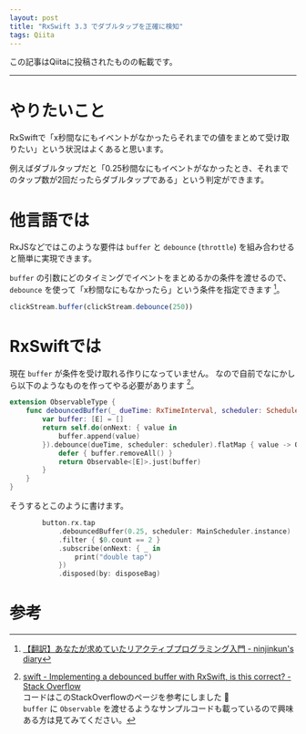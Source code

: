 ```yaml
---
layout: post
title: "RxSwift 3.3 でダブルタップを正確に検知"
tags: Qiita
---
```

この記事はQiitaに投稿されたものの転載です。

---

# やりたいこと
RxSwiftで「x秒間なにもイベントがなかったらそれまでの値をまとめて受け取りたい」という状況はよくあると思います。

例えばダブルタップだと「0.25秒間なにもイベントがなかったとき、それまでのタップ数が2回だったらダブルタップである」という判定ができます。

# 他言語では

RxJSなどではこのような要件は `buffer` と `debounce` (`throttle`) を組み合わせると簡単に実現できます。

`buffer` の引数にどのタイミングでイベントをまとめるかの条件を渡せるので、`debounce` を使って「x秒間なにもなかったら」という条件を指定できます [^1]。

```JavaScript
clickStream.buffer(clickStream.debounce(250))
```

# RxSwiftでは
現在 `buffer` が条件を受け取れる作りになっていません。
なので自前でなにかしら以下のようなものを作ってやる必要があります [^2]。

```Swift
extension ObservableType {
    func debouncedBuffer(_ dueTime: RxTimeInterval, scheduler: SchedulerType) -> Observable<[E]> {
        var buffer: [E] = []
        return self.do(onNext: { value in
            buffer.append(value)
        }).debounce(dueTime, scheduler: scheduler).flatMap { value -> Observable<[E]> in
            defer { buffer.removeAll() }
            return Observable<[E]>.just(buffer)
        }
    }
}
```

そうするとこのように書けます。

```Swift
        button.rx.tap
            .debouncedBuffer(0.25, scheduler: MainScheduler.instance)
            .filter { $0.count == 2 }
            .subscribe(onNext: { _ in
                print("double tap")
            })
            .disposed(by: disposeBag)
```

# 参考

[^1]: [【翻訳】あなたが求めていたリアクティブプログラミング入門 \- ninjinkun's diary](http://ninjinkun.hatenablog.com/entry/introrxja)
[^2]: [swift \- Implementing a debounced buffer with RxSwift, is this correct? \- Stack Overflow](http://stackoverflow.com/questions/39928928/implementing-a-debounced-buffer-with-rxswift-is-this-correct) <br> コードはこのStackOverflowのページを参考にしました :bow: <br> `buffer` に `Observable` を渡せるようなサンプルコードも載っているので興味ある方は見てみてください。




